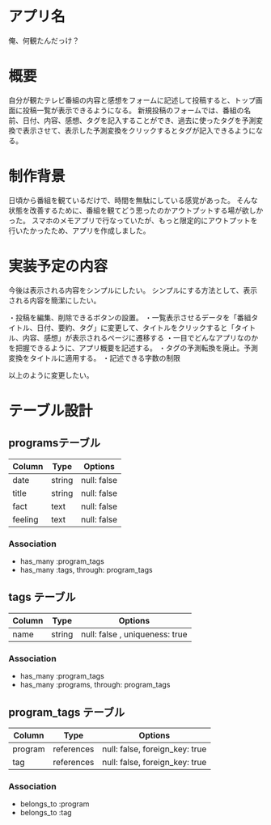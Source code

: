 # アプリ名
俺、何観たんだっけ？

# 概要
自分が観たテレビ番組の内容と感想をフォームに記述して投稿すると、トップ画面に投稿一覧が表示できるようになる。
新規投稿のフォームでは、番組の名前、日付、内容、感想、タグを記入することができ、過去に使ったタグを予測変換で表示させて、表示した予測変換をクリックするとタグが記入できるようになる。

# 制作背景
日頃から番組を観ているだけで、時間を無駄にしている感覚があった。
そんな状態を改善するために、番組を観てどう思ったのかアウトプットする場が欲しかった。
スマホのメモアプリで行なっていたが、もっと限定的にアウトプットを行いたかったため、アプリを作成しました。

# 実装予定の内容
今後は表示される内容をシンプルにしたい。
シンプルにする方法として、表示される内容を簡潔にしたい。

・投稿を編集、削除できるボタンの設置。
・一覧表示させるデータを「番組タイトル、日付、要約、タグ」に変更して、タイトルをクリックすると「タイトル、内容、感想」が表示されるページに遷移する
・一目でどんなアプリなのかを把握できるように、アプリ概要を記述する。
・タグの予測転換を廃止。予測変換をタイトルに適用する。
・記述できる字数の制限

以上のように変更したい。


# テーブル設計

## programsテーブル

| Column  | Type   | Options     |
|---------|--------|------------ |
| date    | string | null: false |
| title   | string | null: false |
| fact    | text   | null: false |
| feeling | text   | null: false |

### Association

- has_many :program_tags
- has_many :tags, through: program_tags

## tags テーブル

| Column | Type   | Options                        |
| ------ | ------ | ------------------------------ |
| name   | string | null: false , uniqueness: true |

### Association

- has_many :program_tags
- has_many :programs, through: program_tags

## program_tags テーブル

| Column  | Type       | Options                        |
| ------- | ---------- | ------------------------------ |
| program | references | null: false, foreign_key: true |
| tag     | references | null: false, foreign_key: true |

### Association

- belongs_to :program
- belongs_to :tag